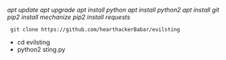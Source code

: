 *apt update*
*apt upgrade*
*apt install python*
*apt install python2*
*apt install git*
*pip2 install mechanize*
*pip2 install requests*

```
 git clone https://github.com/hearthackerBabar/evilsting

```
* cd evilsting
* python2 sting.py
